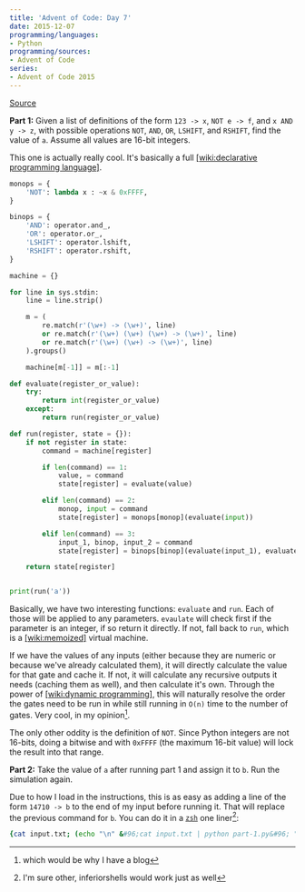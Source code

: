 ```yaml
---
title: 'Advent of Code: Day 7'
date: 2015-12-07
programming/languages:
- Python
programming/sources:
- Advent of Code
series:
- Advent of Code 2015
---
```

[Source](http://adventofcode.com/2015/day/7)

**Part 1:** Given a list of definitions of the form `123 -> x`, `NOT e -> f`, and `x AND y -> z`, with possible operations `NOT`, `AND`, `OR`, `LSHIFT`, and `RSHIFT`, find the value of `a`. Assume all values are 16-bit integers.

<!--more-->

This one is actually really cool. It's basically a full [[wiki:declarative programming language]]().

```python
monops = {
    'NOT': lambda x : ~x & 0xFFFF,
}

binops = {
    'AND': operator.and_,
    'OR': operator.or_,
    'LSHIFT': operator.lshift,
    'RSHIFT': operator.rshift,
}

machine = {}

for line in sys.stdin:
    line = line.strip()

    m = (
        re.match(r'(\w+) -> (\w+)', line)
        or re.match(r'(\w+) (\w+) (\w+) -> (\w+)', line)
        or re.match(r'(\w+) (\w+) -> (\w+)', line)
    ).groups()

    machine[m[-1]] = m[:-1]

def evaluate(register_or_value):
    try:
        return int(register_or_value)
    except:
        return run(register_or_value)

def run(register, state = {}):
    if not register in state:
        command = machine[register]

        if len(command) == 1:
            value, = command
            state[register] = evaluate(value)

        elif len(command) == 2:
            monop, input = command
            state[register] = monops[monop](evaluate(input))

        elif len(command) == 3:
            input_1, binop, input_2 = command
            state[register] = binops[binop](evaluate(input_1), evaluate(input_2))

    return state[register]


print(run('a'))
```

Basically, we have two interesting functions: `evaluate` and `run`. Each of those will be applied to any parameters. `evaulate` will check first if the parameter is an integer, if so return it directly. If not, fall back to `run`, which is a [[wiki:memoized]]() virtual machine.

If we have the values of any inputs (either because they are numeric or because we've already calculated them), it will directly calculate the value for that gate and cache it. If not, it will calculate any recursive outputs it needs (caching them as well), and then calculate it's own. Through the power of [[wiki:dynamic programming]](), this will naturally resolve the order the gates need to be run in while still running in `O(n)` time to the number of gates. Very cool, in my opinion[^1].

The only other oddity is the definition of `NOT`. Since Python integers are not 16-bits, doing a bitwise and with `0xFFFF` (the maximum 16-bit value) will lock the result into that range.

**Part 2:** Take the value of `a` after running part 1 and assign it to `b`. Run the simulation again.

Due to how I load in the instructions, this is as easy as adding a line of the form `14710 -> b` to the end of my input before running it. That will replace the previous command for `b`. You can do it in a [`zsh`](http://www.zsh.org/) one liner[^2]:

```zsh
{cat input.txt; (echo "\n" &#96;cat input.txt | python part-1.py&#96; "-> b")} | python3 part-1.py
```

[^1]: which would be why I have a blog
[^2]: I'm sure other, inferior[^3]shells would work just as well
[^3]: Just kidding[^4]
[^4]: Or am I?
